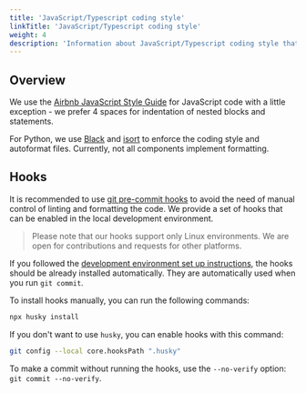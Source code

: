```yaml
---
title: 'JavaScript/Typescript coding style'
linkTitle: 'JavaScript/Typescript coding style'
weight: 4
description: 'Information about JavaScript/Typescript coding style that is used in CVAT development.'
---
```


## Overview

We use the [Airbnb JavaScript Style Guide](https://github.com/airbnb/javascript) for JavaScript code with a
little exception - we prefer 4 spaces for indentation of nested blocks and statements.

For Python, we use [Black](https://github.com/psf/black) and [isort](https://pycqa.github.io/isort/) to enforce the coding style and autoformat files.
Currently, not all components implement formatting.


## Hooks

It is recommended to use [git pre-commit hooks](https://git-scm.com/book/en/v2/Customizing-Git-Git-Hooks)
to avoid the need of manual control of linting and formatting the code. We provide a set of hooks
that can be enabled in the local development environment.

> Please note that our hooks support only Linux environments. We are open for contributions and
> requests for other platforms.

If you followed the [development environment set up instructions](../development-environment), the
hooks should be already installed automatically. They are automatically used when you run
`git commit`.

To install hooks manually, you can run the following commands:
```bash
npx husky install
```

If you don't want to use `husky`, you can enable hooks with this command:
```bash
git config --local core.hooksPath ".husky"
```

To make a commit without running the hooks, use the `--no-verify` option: `git commit --no-verify`.
